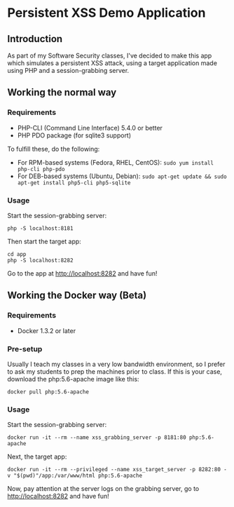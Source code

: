 # Persistent XSS Demo Application

## Introduction

As part of my Software Security classes, I've decided to make this app which
simulates a persistent XSS attack, using a target application made using PHP and
a session-grabbing server.

## Working the normal way

### Requirements

* PHP-CLI (Command Line Interface) 5.4.0 or better
* PHP PDO package (for sqlite3 support)

To fulfill these, do the following:

* For RPM-based systems (Fedora, RHEL, CentOS): `sudo yum install php-cli php-pdo`
* For DEB-based systems (Ubuntu, Debian): `sudo apt-get update && sudo apt-get install php5-cli php5-sqlite`

### Usage

Start the session-grabbing server:

```Shell
php -S localhost:8181
```

Then start the target app:

```Shell
cd app
php -S localhost:8282
```

Go to the app at <http://localhost:8282> and have fun!

## Working the Docker way (Beta)

### Requirements

* Docker 1.3.2 or later

### Pre-setup

Usually I teach my classes in a very low bandwidth environment, so I prefer
to ask my students to prep the machines prior to class. If this is your case,
download the php:5.6-apache image like this:

```Shell
docker pull php:5.6-apache
```

### Usage

Start the session-grabbing server:

```Shell
docker run -it --rm --name xss_grabbing_server -p 8181:80 php:5.6-apache
```

Next, the target app:

```Shell
docker run -it --rm --privileged --name xss_target_server -p 8282:80 -v "$(pwd)"/app:/var/www/html php:5.6-apache
```

Now, pay attention at the server logs on the grabbing server, go to
<http://localhost:8282> and have fun!
